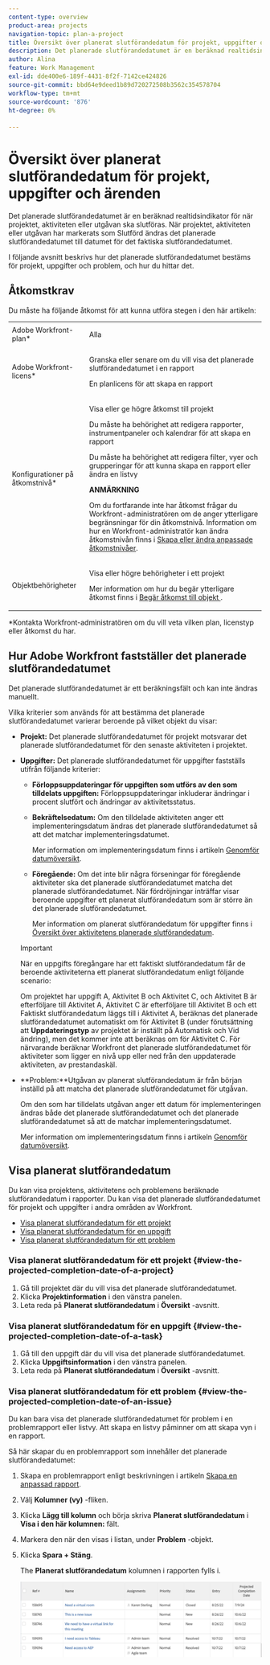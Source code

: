 ```yaml
---
content-type: overview
product-area: projects
navigation-topic: plan-a-project
title: Översikt över planerat slutförandedatum för projekt, uppgifter och ärenden
description: Det planerade slutförandedatumet är en beräknad realtidsindikator för när projektet, aktiviteten eller utgåvan ska slutföras. När projektet, aktiviteten eller utgåvan har markerats som Slutförd ändras det planerade slutförandedatumet till datumet för det faktiska slutförandedatumet.
author: Alina
feature: Work Management
exl-id: dde400e6-189f-4431-8f2f-7142ce424826
source-git-commit: bbd64e9deed1b89d720272508b3562c354578704
workflow-type: tm+mt
source-wordcount: '876'
ht-degree: 0%

---
```


# Översikt över planerat slutförandedatum för projekt, uppgifter och ärenden

Det planerade slutförandedatumet är en beräknad realtidsindikator för när projektet, aktiviteten eller utgåvan ska slutföras. När projektet, aktiviteten eller utgåvan har markerats som Slutförd ändras det planerade slutförandedatumet till datumet för det faktiska slutförandedatumet.

I följande avsnitt beskrivs hur det planerade slutförandedatumet bestäms för projekt, uppgifter och problem, och hur du hittar det.

## Åtkomstkrav

<!--drafted for P&P:

<table style="table-layout:auto"> 
 <col> 
 <col> 
 <tbody> 
  <tr> 
   <td role="rowheader">Adobe Workfront plan*</td> 
   <td> <p>Any</p> </td> 
  </tr> 
  <tr> 
   <td role="rowheader">Adobe Workfront license*</td> 
   <td> 
   <p>For current licenses: 
   <ul><li><p>Contributor or higher to view the Projected Completion Date in a report</p></li> <li><p>A Standard license to create a report</p></li> </ul>
   
   <p>For legacy licenses: 
   <ul><li><p>Review or higher to view the Projected Completion Date in a report</p></li> 
   <li><p>A Plan license to create a report</p> </li></ul>
      </td> 
  </tr> 
  <tr> 
   <td role="rowheader">Access level configurations*</td> 
   <td> <p>View or higher access to Projects</p> <p>You must have Edit access to Reports, Dashboards, Calendars to create a report</p> <p>You must have Edit access to Filters, Views, Groupings to create a report or modify a list view</p> <p><b>NOTE</b>
   
   If you still don't have access, ask your Workfront administrator if they set additional restrictions in your access level. For information on how a Workfront administrator can modify your access level, see <a href="../../../administration-and-setup/add-users/configure-and-grant-access/create-modify-access-levels.md" class="MCXref xref">Create or modify custom access levels</a>.</p> </td> 
  </tr> 
  <tr> 
   <td role="rowheader">Object permissions</td> 
   <td> <p>View or higher permissions to a project</p> <p>For information on requesting additional access, see <a href="../../../workfront-basics/grant-and-request-access-to-objects/request-access.md" class="MCXref xref">Request access to objects </a>.</p> </td> 
  </tr> 
 </tbody> 
</table>
-->

Du måste ha följande åtkomst för att kunna utföra stegen i den här artikeln:

<table style="table-layout:auto"> 
 <col> 
 <col> 
 <tbody> 
  <tr> 
   <td role="rowheader">Adobe Workfront-plan*</td> 
   <td> <p>Alla</p> </td> 
  </tr> 
  <tr> 
   <td role="rowheader">Adobe Workfront-licens*</td> 
   <td> <p>Granska eller senare om du vill visa det planerade slutförandedatumet i en rapport</p> <p>En planlicens för att skapa en rapport</p> </td> 
  </tr> 
  <tr> 
   <td role="rowheader">Konfigurationer på åtkomstnivå*</td> 
   <td> <p>Visa eller ge högre åtkomst till projekt</p> <p>Du måste ha behörighet att redigera rapporter, instrumentpaneler och kalendrar för att skapa en rapport</p> <p>Du måste ha behörighet att redigera filter, vyer och grupperingar för att kunna skapa en rapport eller ändra en listvy</p> <p><b>ANMÄRKNING</b>

Om du fortfarande inte har åtkomst frågar du Workfront-administratören om de anger ytterligare begränsningar för din åtkomstnivå. Information om hur en Workfront-administratör kan ändra åtkomstnivån finns i <a href="../../../administration-and-setup/add-users/configure-and-grant-access/create-modify-access-levels.md" class="MCXref xref">Skapa eller ändra anpassade åtkomstnivåer</a>.</p> </td>
</tr> 
  <tr> 
   <td role="rowheader">Objektbehörigheter</td> 
   <td> <p>Visa eller högre behörigheter i ett projekt</p> <p>Mer information om hur du begär ytterligare åtkomst finns i <a href="../../../workfront-basics/grant-and-request-access-to-objects/request-access.md" class="MCXref xref">Begär åtkomst till objekt </a>.</p> </td> 
  </tr> 
 </tbody> 
</table>

&#42;Kontakta Workfront-administratören om du vill veta vilken plan, licenstyp eller åtkomst du har.

## Hur Adobe Workfront fastställer det planerade slutförandedatumet

Det planerade slutförandedatumet är ett beräkningsfält och kan inte ändras manuellt.

Vilka kriterier som används för att bestämma det planerade slutförandedatumet varierar beroende på vilket objekt du visar:

* **Projekt:** Det planerade slutförandedatumet för projekt motsvarar det planerade slutförandedatumet för den senaste aktiviteten i projektet.
* **Uppgifter:** Det planerade slutförandedatumet för uppgifter fastställs utifrån följande kriterier:

   * **Förloppsuppdateringar för uppgiften som utförs av den som tilldelats uppgiften:** Förloppsuppdateringar inkluderar ändringar i procent slutfört och ändringar av aktivitetsstatus.
   * **Bekräftelsedatum:** Om den tilldelade aktiviteten anger ett implementeringsdatum ändras det planerade slutförandedatumet så att det matchar implementeringsdatumet.

      Mer information om implementeringsdatum finns i artikeln [Genomför datumöversikt](../../../manage-work/projects/updating-work-in-a-project/overview-of-commit-dates.md).

   * **Föregående:** Om det inte blir några förseningar för föregående aktiviteter ska det planerade slutförandedatumet matcha det planerade slutförandedatumet. När fördröjningar inträffar visar beroende uppgifter ett planerat slutförandedatum som är större än det planerade slutförandedatumet.

      Mer information om planerat slutförandedatum för uppgifter finns i [Översikt över aktivitetens planerade slutförandedatum](../../../manage-work/tasks/task-information/task-planned-completion-date.md).
   >[!IMPORTANT]
   >
   >När en uppgifts föregångare har ett faktiskt slutförandedatum får de beroende aktiviteterna ett planerat slutförandedatum enligt följande scenario:
   >
   >
   >Om projektet har uppgift A, Aktivitet B och Aktivitet C, och Aktivitet B är efterföljare till Aktivitet A, Aktivitet C är efterföljare till Aktivitet B och ett Faktiskt slutförandedatum läggs till i Aktivitet A, beräknas det planerade slutförandedatumet automatiskt om för Aktivitet B (under förutsättning att **Uppdateringstyp** av projektet är inställt på Automatisk och Vid ändring), men det kommer inte att beräknas om för Aktivitet C. För närvarande beräknar Workfront det planerade slutförandedatumet för aktiviteter som ligger en nivå upp eller ned från den uppdaterade aktiviteten, av prestandaskäl. 

* **Problem:**Utgåvan av planerat slutförandedatum är från början inställd på att matcha det planerade slutförandedatumet för utgåvan.

   Om den som har tilldelats utgåvan anger ett datum för implementeringen ändras både det planerade slutförandedatumet och det planerade slutförandedatumet så att de matchar implementeringsdatumet.

   Mer information om implementeringsdatum finns i artikeln [Genomför datumöversikt](../../../manage-work/projects/updating-work-in-a-project/overview-of-commit-dates.md).

## Visa planerat slutförandedatum

Du kan visa projektens, aktivitetens och problemens beräknade slutförandedatum i rapporter. Du kan visa det planerade slutförandedatumet för projekt och uppgifter i andra områden av Workfront. 

* [Visa planerat slutförandedatum för ett projekt](#view-the-projected-completion-date-of-a-project)
* [Visa planerat slutförandedatum för en uppgift](#view-the-projected-completion-date-of-a-task)
* [Visa planerat slutförandedatum för ett problem](#view-the-projected-completion-date-of-an-issue)

### Visa planerat slutförandedatum för ett projekt {#view-the-projected-completion-date-of-a-project}

1. Gå till projektet där du vill visa det planerade slutförandedatumet.
1. Klicka **Projektinformation** i den vänstra panelen.
1. Leta reda på **Planerat slutförandedatum** i **Översikt** -avsnitt.

### Visa planerat slutförandedatum för en uppgift {#view-the-projected-completion-date-of-a-task}

1. Gå till den uppgift där du vill visa det planerade slutförandedatumet.
1. Klicka **Uppgiftsinformation** i den vänstra panelen.
1. Leta reda på **Planerat slutförandedatum** i **Översikt** -avsnitt.

### Visa planerat slutförandedatum för ett problem {#view-the-projected-completion-date-of-an-issue}

Du kan bara visa det planerade slutförandedatumet för problem i en problemrapport eller listvy. Att skapa en listvy påminner om att skapa vyn i en rapport.

Så här skapar du en problemrapport som innehåller det planerade slutförandedatumet:

1. Skapa en problemrapport enligt beskrivningen i artikeln [Skapa en anpassad rapport](../../../reports-and-dashboards/reports/creating-and-managing-reports/create-custom-report.md).
1. Välj **Kolumner (vy)** -fliken.
1. Klicka **Lägg till kolumn** och börja skriva **Planerat slutförandedatum** i **Visa i den här kolumnen:** fält.

1. Markera den när den visas i listan, under **Problem** -objekt. 
1. Klicka **Spara + Stäng**.

   The **Planerat slutförandedatum** kolumnen i rapporten fylls i. 

   ![](assets/issue-projected-completion-date-in-view-nwe-350x148.png)
